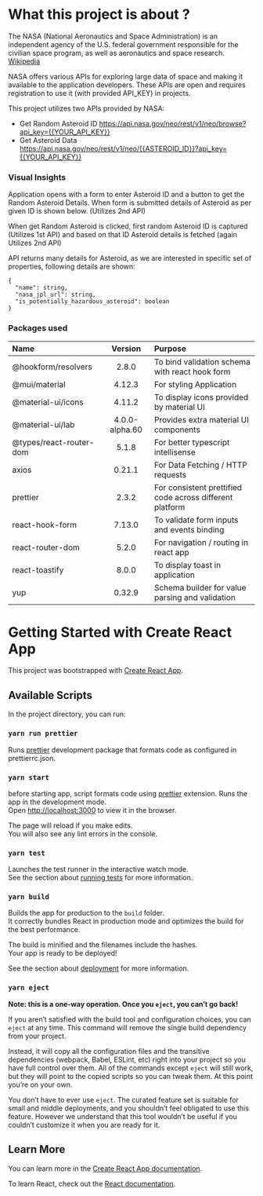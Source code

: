 # What this project is about ?

The NASA (National Aeronautics and Space Administration) is an independent agency of the U.S. federal government responsible for the civilian space program, as well as aeronautics and space research. [Wikipedia](https://en.wikipedia.org/wiki/NASA)

NASA offers various APIs for exploring large data of space and making it available to the application developers.
These APIs are open and requires registration to use it (with provided API_KEY) in projects.

This project utilizes two APIs provided by NASA:

- Get Random Asteroid ID https://api.nasa.gov/neo/rest/v1/neo/browse?api_key={{YOUR_API_KEY}}
- Get Asteroid Data https://api.nasa.gov/neo/rest/v1/neo/{{ASTEROID_ID}}?api_key={{YOUR_API_KEY}}

### Visual Insights

Application opens with a form to enter Asteroid ID and a button to get the Random Asteroid Details.
When form is submitted details of Asteroid as per given ID is shown below. (Utilizes 2nd API)

When get Random Asteroid is clicked, first random Asteroid ID is captured (Utilizes 1st API) and
based on that ID Asteroid details is fetched (again Utilizes 2nd API)

API returns many details for Asteroid, as we are interested in specific set of properties,
following details are shown:

```
{
  "name": string,
  "nasa_jpl_url": string,
  "is_potentially_hazardous_asteroid": boolean
}
```

### Packages used

| Name                    |    Version     | Purpose                                                  |
| :---------------------- | :------------: | :------------------------------------------------------- |
| @hookform/resolvers     |     2.8.0      | To bind validation schema with react hook form           |
| @mui/material           |     4.12.3     | For styling Application                                  |
| @material-ui/icons      |     4.11.2     | To display icons provided by material UI                 |
| @material-ui/lab        | 4.0.0-alpha.60 | Provides extra material UI components                    |
| @types/react-router-dom |     5.1.8      | For better typescript intellisense                       |
| axios                   |     0.21.1     | For Data Fetching / HTTP requests                        |
| prettier                |     2.3.2      | For consistent prettified code across different platform |
| react-hook-form         |     7.13.0     | To validate form inputs and events binding               |
| react-router-dom        |     5.2.0      | For navigation / routing in react app                    |
| react-toastify          |     8.0.0      | To display toast in application                          |
| yup                     |     0.32.9     | Schema builder for value parsing and validation          |

# Getting Started with Create React App

This project was bootstrapped with [Create React App](https://github.com/facebook/create-react-app).

## Available Scripts

In the project directory, you can run:

### `yarn run prettier`

Runs [prettier](https://prettier.io/docs/en/install.html) development package that formats code as configured in prettierrc.json.

### `yarn start`

before starting app, script formats code using [prettier](https://prettier.io/docs/en/install.html) extension.
Runs the app in the development mode.\
Open [http://localhost:3000](http://localhost:3000) to view it in the browser.

The page will reload if you make edits.\
You will also see any lint errors in the console.

### `yarn test`

Launches the test runner in the interactive watch mode.\
See the section about [running tests](https://facebook.github.io/create-react-app/docs/running-tests) for more information.

### `yarn build`

Builds the app for production to the `build` folder.\
It correctly bundles React in production mode and optimizes the build for the best performance.

The build is minified and the filenames include the hashes.\
Your app is ready to be deployed!

See the section about [deployment](https://facebook.github.io/create-react-app/docs/deployment) for more information.

### `yarn eject`

**Note: this is a one-way operation. Once you `eject`, you can’t go back!**

If you aren’t satisfied with the build tool and configuration choices, you can `eject` at any time. This command will remove the single build dependency from your project.

Instead, it will copy all the configuration files and the transitive dependencies (webpack, Babel, ESLint, etc) right into your project so you have full control over them. All of the commands except `eject` will still work, but they will point to the copied scripts so you can tweak them. At this point you’re on your own.

You don’t have to ever use `eject`. The curated feature set is suitable for small and middle deployments, and you shouldn’t feel obligated to use this feature. However we understand that this tool wouldn’t be useful if you couldn’t customize it when you are ready for it.

## Learn More

You can learn more in the [Create React App documentation](https://facebook.github.io/create-react-app/docs/getting-started).

To learn React, check out the [React documentation](https://reactjs.org/).

